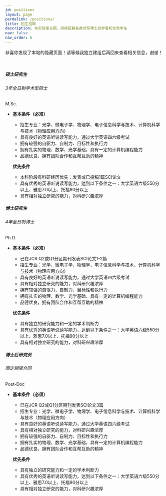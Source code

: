 ```yaml
---
id: positions
layout: page
permalink: /positions/
title: 招生招聘
description: 本实验室长期、持续招募各类领军博士后学者和优秀学生
nav: false
nav_order: 6
---
```


恭喜你发现了本站的隐藏页面！请等候我独立建组后再回来查看相关信息，谢谢！

<br>

<div class="card mt-3">
  <div class="p-3">
    <div class="row">
      <div class="col-sm-10">
        <h5 id="labmember" class="card-title"><strong>硕士研究生</strong></h5>
        <h6 class="card-subtitle font-italic">3年全日制学术型硕士</h6>
      </div>
      <div class="col-sm-2 text-sm-right">
        <span class="badge">
          M.Sc.
        </span>
      </div>
    </div>
    <ul class="card-text font-weight-light list-group list-group-flush">
      <li class="list-group-item">
        <div class="row">
          <div class="col-sm-6">
            <p><strong>基本条件（必须）</strong></p>
            <ul>
                <li>招生专业：光学、微电子学、物理学、电子信息科学与技术、计算机科学与技术（物理应用方向）</li>
                <li>具有良好的英语听说读写能力，通过大学英语四六级考试</li>
                <li>拥有较强的自驱力、自制力、目标性和执行力</li>
                <li>拥有扎实的物理、数学、光学基础，具有一定的计算机编程能力</li>
                <li>品德优良，拥有团队合作和互帮互助的精神</li>
            </ul>
          </div>
          <div class="col-sm-6">
            <p><strong>优先条件</strong></p>
            <ul>
                <li>本科阶段有科研经历优先：发表或已投稿1篇SCI论文</li>
                <li>具有优秀的英语听说读写能力，达到以下条件之一：大学英语六级550分以上、雅思7.0以上、托福90分以上</li>
                <li>具有相对独立研究的能力，对科研兴趣浓厚</li>
            </ul>
          </div>
        </div>
      </li>
    </ul>
  </div>
</div>

<div class="card mt-3">
  <div class="p-3">
    <div class="row">
      <div class="col-sm-10">
        <h5 id="labmember" class="card-title"><strong>博士研究生</strong></h5>
        <h6 class="card-subtitle font-italic">4年全日制博士</h6>
      </div>
      <div class="col-sm-2 text-sm-right">
        <span class="badge">
          Ph.D.
        </span>
      </div>
    </div>
    <ul class="card-text font-weight-light list-group list-group-flush">
      <li class="list-group-item">
        <div class="row">
          <div class="col-sm-6">
            <p><strong>基本条件（必须）</strong></p>
            <ul>
                <li>已在JCR Q2或Q1分区期刊发表SCI论文1-2篇</li>
                <li>招生专业：光学、微电子学、物理学、电子信息科学与技术、计算机科学与技术（物理应用方向）</li>
                <li>具有良好的英语听说读写能力，通过大学英语四六级考试</li>
                <li>具有相对独立研究的能力，对科研兴趣浓厚</li>
                <li>拥有较强的自驱力、自制力、目标性和执行力</li>
                <li>拥有扎实的物理、数学、光学基础，具有一定的计算机编程能力</li>
                <li>品德优良，拥有团队合作和互帮互助的精神</li>
            </ul>
          </div>
          <div class="col-sm-6">
            <p><strong>优先条件</strong></p>
            <ul>
                <li>具有独立的研究能力和一定的学术判断力</li>
                <li>具有优秀的英语听说读写能力，达到以下条件之一：大学英语六级550分以上、雅思7.0以上、托福90分以上</li>
                <li>具有相对独立研究的能力，对科研兴趣浓厚</li>
            </ul>
          </div>
        </div>
      </li>
    </ul>
  </div>
</div>

<div class="card mt-3">
  <div class="p-3">
    <div class="row">
      <div class="col-sm-10">
        <h5 id="labmember" class="card-title"><strong>博士后研究员</strong></h5>
        <h6 class="card-subtitle font-italic">固定期限合同</h6>
      </div>
      <div class="col-sm-2 text-sm-right">
        <span class="badge">
          Post-Doc
        </span>
      </div>
    </div>
    <ul class="card-text font-weight-light list-group list-group-flush">
      <li class="list-group-item">
        <div class="row">
          <div class="col-sm-6">
            <p><strong>基本条件（必须）</strong></p>
            <ul>
                <li>已在JCR Q2或Q1分区期刊发表SCI论文3篇</li>
                <li>招生专业：光学、微电子学、物理学、电子信息科学与技术、计算机科学与技术（物理应用方向）</li>
                <li>具有良好的英语听说读写能力，通过大学英语四六级考试</li>
                <li>具有相对独立研究的能力，对科研兴趣浓厚</li>
                <li>拥有较强的自驱力、自制力、目标性和执行力</li>
                <li>拥有扎实的物理、数学、光学基础，具有一定的计算机编程能力</li>
                <li>品德优良，拥有团队合作和互帮互助的精神</li>
            </ul>
          </div>
          <div class="col-sm-6">
            <p><strong>优先条件</strong></p>
            <ul>
                <li>具有独立的研究能力和一定的学术判断力</li>
                <li>具有优秀的英语听说读写能力，达到以下条件之一：大学英语六级550分以上、雅思7.0以上、托福90分以上</li>
                <li>具有相对独立研究的能力，对科研兴趣浓厚</li>
            </ul>
          </div>
        </div>
      </li>
    </ul>
  </div>
</div>
